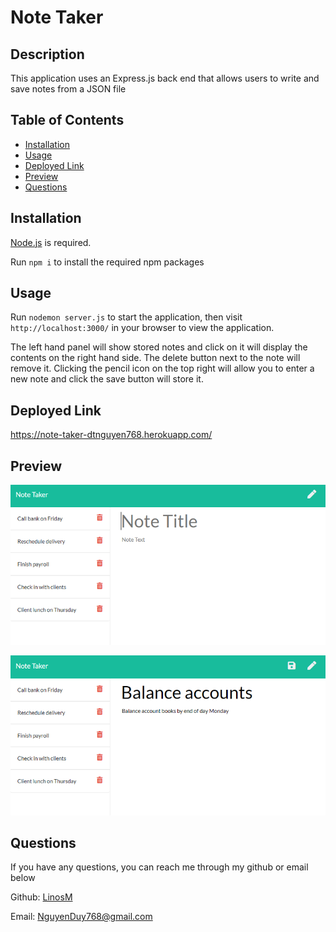 # Note Taker

## Description
    
This application uses an Express.js back end that allows users to write and save notes from a JSON file

## Table of Contents

* [Installation](#installation)
* [Usage](#usage)
* [Deployed Link](#deployed-link)
* [Preview](#preview)
* [Questions](#questions)

## Installation

[Node.js](https://nodejs.org/en/download/) is required. 

Run `npm i` to install the required npm packages

## Usage

Run `nodemon server.js` to start the application, then visit `http://localhost:3000/` in your browser to view the application. 

The left hand panel will show stored notes and click on it will display the contents on the right hand side. The delete button next to the note will remove it. Clicking the pencil icon on the top right will allow you to enter a new note and click the save button will store it.

## Deployed Link

https://note-taker-dtnguyen768.herokuapp.com/

## Preview

![preview1](./assets/preview1.png)

![preview2](./assets/preview2.png)

## Questions

If you have any questions, you can reach me through my github or email below

Github: [LinosM](https://github.com/LinosM)

Email: [NguyenDuy768@gmail.com](mailto:NguyenDuy768@gmail.com)